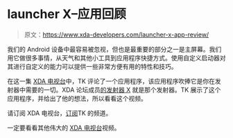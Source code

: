 # launcher X–应用回顾

> 原文：<https://www.xda-developers.com/launcher-x-app-review/>

我们的 Android 设备中最容易被忽视，但也是最重要的部分之一是主屏幕。我们用它做很多事情，从天气和其他小工具到应用程序快捷方式。使用自定义启动器对其进行自定义的能力可以提供一些非常方便有用的特性和技巧。

在这一集 [XDA 电视台](http://www.xda-developers.com/tag/xdatv/)中，TK 评论了一个应用程序，该应用程序吹捧它是你在发射器中需要的一切。XDA 论坛成员[的](http://forum.xda-developers.com/member.php?u=5509773)[发射器 X](http://forum.xda-developers.com/android/apps-games/app-launcher-10-t3085569/) 就是那个发射器。TK 展示了这个应用程序，并给出了他的想法，所以看看这个视频。

请订阅 XDA 电视台，[订阅](http://www.youtube.com/channel/UCQN7NhtBqADmNaRA3yc_mAQ)TK 的频道。

一定要看看其他伟大的 [XDA 电视台](http://www.xda-developers.com/xda-tv/)视频。